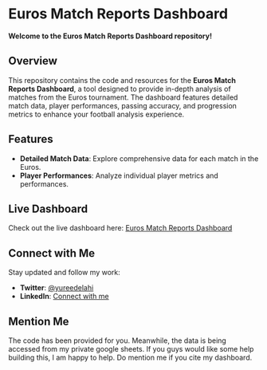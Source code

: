 # Euros Match Reports Dashboard

**Welcome to the Euros Match Reports Dashboard repository!**

## Overview

This repository contains the code and resources for the **Euros Match Reports Dashboard**, a tool designed to provide in-depth analysis of matches from the Euros tournament. The dashboard features detailed match data, player performances, passing accuracy, and progression metrics to enhance your football analysis experience.

## Features

- **Detailed Match Data**: Explore comprehensive data for each match in the Euros.
- **Player Performances**: Analyze individual player metrics and performances.


## Live Dashboard

Check out the live dashboard here: [Euros Match Reports Dashboard](https://euros-analysis-2024.streamlit.app/)

## Connect with Me

Stay updated and follow my work:

- **Twitter**: [@yureedelahi](https://twitter.com/yureedelahi)
- **LinkedIn**: [Connect with me](https://www.linkedin.com/in/yureedelahi/)

## Mention Me

The code has been provided for you. Meanwhile, the data is being accessed from my private google sheets. If you guys would like some help building this, I am happy to help. Do mention me if you cite my dashboard.


